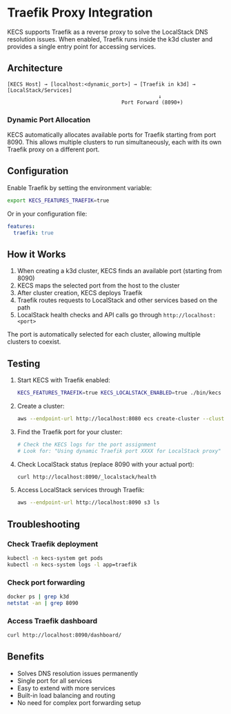 # Traefik Proxy Integration

KECS supports Traefik as a reverse proxy to solve the LocalStack DNS resolution issues. When enabled, Traefik runs inside the k3d cluster and provides a single entry point for accessing services.

## Architecture

```
[KECS Host] → [localhost:<dynamic_port>] → [Traefik in k3d] → [LocalStack/Services]
                                                 ↓
                                     Port Forward (8090+)
```

### Dynamic Port Allocation

KECS automatically allocates available ports for Traefik starting from port 8090. This allows multiple clusters to run simultaneously, each with its own Traefik proxy on a different port.

## Configuration

Enable Traefik by setting the environment variable:

```bash
export KECS_FEATURES_TRAEFIK=true
```

Or in your configuration file:

```yaml
features:
  traefik: true
```

## How it Works

1. When creating a k3d cluster, KECS finds an available port (starting from 8090)
2. KECS maps the selected port from the host to the cluster
3. After cluster creation, KECS deploys Traefik
4. Traefik routes requests to LocalStack and other services based on the path
5. LocalStack health checks and API calls go through `http://localhost:<port>`

The port is automatically selected for each cluster, allowing multiple clusters to coexist.

## Testing

1. Start KECS with Traefik enabled:
   ```bash
   KECS_FEATURES_TRAEFIK=true KECS_LOCALSTACK_ENABLED=true ./bin/kecs server
   ```

2. Create a cluster:
   ```bash
   aws --endpoint-url http://localhost:8080 ecs create-cluster --cluster-name test
   ```

3. Find the Traefik port for your cluster:
   ```bash
   # Check the KECS logs for the port assignment
   # Look for: "Using dynamic Traefik port XXXX for LocalStack proxy"
   ```

4. Check LocalStack status (replace 8090 with your actual port):
   ```bash
   curl http://localhost:8090/_localstack/health
   ```

5. Access LocalStack services through Traefik:
   ```bash
   aws --endpoint-url http://localhost:8090 s3 ls
   ```

## Troubleshooting

### Check Traefik deployment
```bash
kubectl -n kecs-system get pods
kubectl -n kecs-system logs -l app=traefik
```

### Check port forwarding
```bash
docker ps | grep k3d
netstat -an | grep 8090
```

### Access Traefik dashboard
```bash
curl http://localhost:8090/dashboard/
```

## Benefits

- Solves DNS resolution issues permanently
- Single port for all services
- Easy to extend with more services
- Built-in load balancing and routing
- No need for complex port forwarding setup